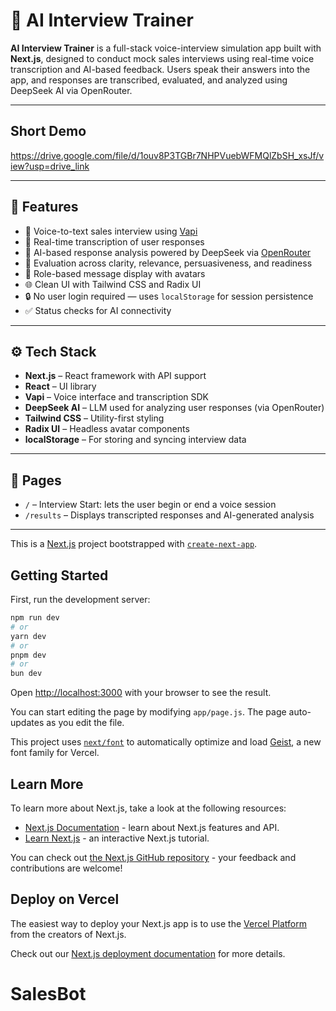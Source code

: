 # 🧠 AI Interview Trainer

**AI Interview Trainer** is a full-stack voice-interview simulation app built with **Next.js**, designed to conduct mock sales interviews using real-time voice transcription and AI-based feedback. Users speak their answers into the app, and responses are transcribed, evaluated, and analyzed using DeepSeek AI via OpenRouter.

---

## Short Demo

https://drive.google.com/file/d/1ouv8P3TGBr7NHPVuebWFMQlZbSH_xsJf/view?usp=drive_link

---

## 🎯 Features

- 🎤 Voice-to-text sales interview using [Vapi](https://vapi.ai/)
- 📄 Real-time transcription of user responses
- 🤖 AI-based response analysis powered by DeepSeek via [OpenRouter](https://openrouter.ai/)
- 🧠 Evaluation across clarity, relevance, persuasiveness, and readiness
- 🔁 Role-based message display with avatars
- 🌐 Clean UI with Tailwind CSS and Radix UI
- 🔒 No user login required — uses `localStorage` for session persistence
- ✅ Status checks for AI connectivity

---

## ⚙️ Tech Stack

- **Next.js** – React framework with API support
- **React** – UI library
- **Vapi** – Voice interface and transcription SDK
- **DeepSeek AI** – LLM used for analyzing user responses (via OpenRouter)
- **Tailwind CSS** – Utility-first styling
- **Radix UI** – Headless avatar components
- **localStorage** – For storing and syncing interview data

---

## 🧪 Pages

- `/` – Interview Start: lets the user begin or end a voice session
- `/results` – Displays transcripted responses and AI-generated analysis

---

This is a [Next.js](https://nextjs.org) project bootstrapped with [`create-next-app`](https://github.com/vercel/next.js/tree/canary/packages/create-next-app).

## Getting Started

First, run the development server:

```bash
npm run dev
# or
yarn dev
# or
pnpm dev
# or
bun dev
```

Open [http://localhost:3000](http://localhost:3000) with your browser to see the result.

You can start editing the page by modifying `app/page.js`. The page auto-updates as you edit the file.

This project uses [`next/font`](https://nextjs.org/docs/app/building-your-application/optimizing/fonts) to automatically optimize and load [Geist](https://vercel.com/font), a new font family for Vercel.

## Learn More

To learn more about Next.js, take a look at the following resources:

- [Next.js Documentation](https://nextjs.org/docs) - learn about Next.js features and API.
- [Learn Next.js](https://nextjs.org/learn) - an interactive Next.js tutorial.

You can check out [the Next.js GitHub repository](https://github.com/vercel/next.js) - your feedback and contributions are welcome!

## Deploy on Vercel

The easiest way to deploy your Next.js app is to use the [Vercel Platform](https://vercel.com/new?utm_medium=default-template&filter=next.js&utm_source=create-next-app&utm_campaign=create-next-app-readme) from the creators of Next.js.

Check out our [Next.js deployment documentation](https://nextjs.org/docs/app/building-your-application/deploying) for more details.
# SalesBot
